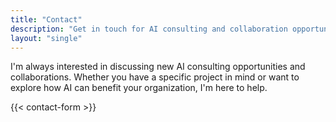 ```yaml
---
title: "Contact"
description: "Get in touch for AI consulting and collaboration opportunities"
layout: "single"
---
```


I'm always interested in discussing new AI consulting opportunities and collaborations. Whether you have a specific project in mind or want to explore how AI can benefit your organization, I'm here to help.

{{< contact-form >}}
